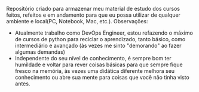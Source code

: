 Repositório criado para armazenar meu material de estudo dos cursos feitos, refeitos e em andamento para que eu possa utilizar de qualquer ambiente e local(PC, Notebook, Mac, etc.).
Observações:
- Atualmente trabalho como DevOps Engineer, estou refazendo o máximo de cursos de python para reciclar o aprendizado, tanto básico, como intermediário e avançado (às vezes me sinto "demorando" ao fazer algumas demandas)
- Independente do seu nível de conhecimento, é sempre bom ter humildade e voltar para rever coisas básicas para que sempre fique fresco na memória, às vezes uma didática diferente melhora seu conhecimento ou abre sua mente para coisas que você não tinha visto antes.
